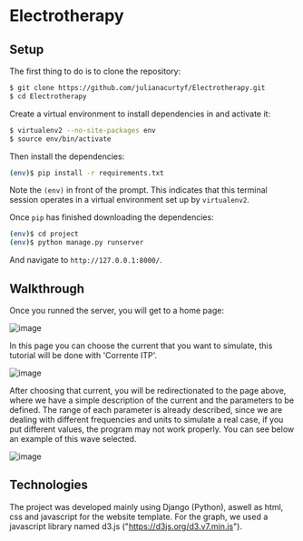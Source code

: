 # Electrotherapy

## Setup

The first thing to do is to clone the repository:

```sh
$ git clone https://github.com/julianacurtyf/Electrotherapy.git
$ cd Electrotherapy
```

Create a virtual environment to install dependencies in and activate it:

```sh
$ virtualenv2 --no-site-packages env
$ source env/bin/activate
```

Then install the dependencies:

```sh
(env)$ pip install -r requirements.txt
```
Note the `(env)` in front of the prompt. This indicates that this terminal
session operates in a virtual environment set up by `virtualenv2`.

Once `pip` has finished downloading the dependencies:
```sh
(env)$ cd project
(env)$ python manage.py runserver
```
And navigate to `http://127.0.0.1:8000/`.

## Walkthrough

Once you runned the server, you will get to a home page:


![image](https://user-images.githubusercontent.com/93845875/161304823-51c1a90c-1780-4623-be74-b427f492fcda.png)


In this page you can choose the current that you want to simulate, this tutorial will be done with 'Corrente ITP'. 


![image](https://user-images.githubusercontent.com/93845875/161305203-3ba51204-342b-4366-a180-b0c759af1d86.png)


After choosing that current, you will be redirectionated to the page above, where we have a simple description of the current and the parameters to be defined. The range of each parameter is already described, since we are dealing with different frequencies and units to simulate a real case, if you put different values, the program may not work properly. You can see below an example of this wave selected.


![image](https://user-images.githubusercontent.com/93845875/161306097-0fb4a486-f7ed-47c4-be62-71e496c79c09.png)


## Technologies

The project was developed mainly using Django (Python), aswell as html, css and javascript for the website template. For the graph, we used a javascript library named d3.js ("https://d3js.org/d3.v7.min.js").
